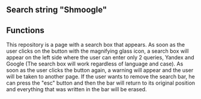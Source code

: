 ## Search string "Shmoogle"

## Functions

This repository is a page with a search box that appears. As soon as the user clicks on the button with the magnifying glass icon, a search box will appear on the left side where the user can enter only 2 queries, Yandex and Google (The search box will work regardless of language and case).
As soon as the user clicks the button again, a warning will appear and the user will be taken to another page. If the user wants to remove the search bar, he can press the "esc" button and then the bar will return to its original position and everything that was written in the bar will be erased.

